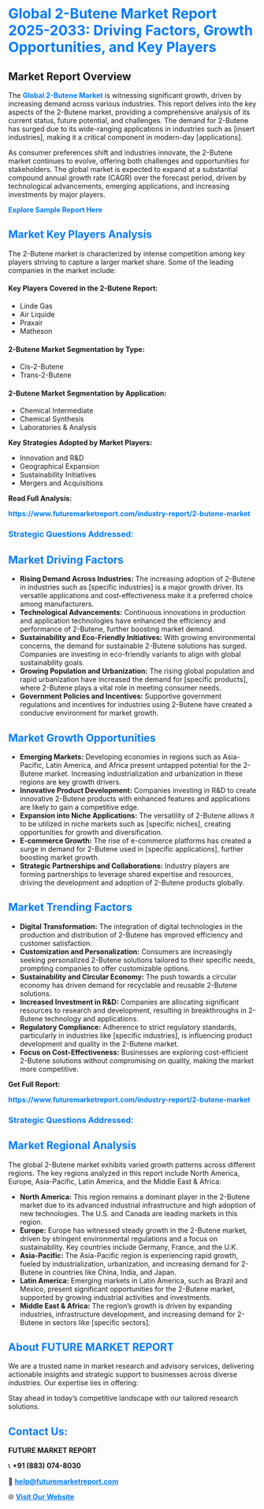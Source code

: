<h1 style="color: #007BFF;">Global 2-Butene Market Report 2025-2033: Driving Factors, Growth Opportunities, and Key Players</h1>

<section id="overview">
<h2>Market Report Overview</h2>
<p>The <a href="https://www.futuremarketreport.com/industry-report/2-butene-market" style="color: #007BFF; text-decoration: none;"><strong>Global 2-Butene Market</strong></a> is witnessing significant growth, driven by increasing demand across various industries. This report delves into the key aspects of the 2-Butene market, providing a comprehensive analysis of its current status, future potential, and challenges. The demand for 2-Butene has surged due to its wide-ranging applications in industries such as [insert industries], making it a critical component in modern-day [applications].</p>
<p>As consumer preferences shift and industries innovate, the 2-Butene market continues to evolve, offering both challenges and opportunities for stakeholders. The global market is expected to expand at a substantial compound annual growth rate (CAGR) over the forecast period, driven by technological advancements, emerging applications, and increasing investments by major players.</p>
</section>

<section id="overview">
<p><a href="https://www.futuremarketreport.com/request-sample/reportId=30763" style="color: #007BFF; text-decoration: none;"><strong>Explore Sample Report Here</strong></a></p>
</section>

<section id="key-players">
<h2 style="color: #007BFF;">Market Key Players Analysis</h2>
<p>The 2-Butene market is characterized by intense competition among key players striving to capture a larger market share. Some of the leading companies in the market include:</p>
<h4>Key Players Covered in the 2-Butene Report:</h4>
<ul><li>Linde Gas</li><li>Air Liquide</li><li>Praxair</li><li>Matheson</li></ul>
<h4>2-Butene Market Segmentation by Type:</h4>
<ul><li>Cis-2-Butene</li><li>Trans-2-Butene</li></ul>

<h4>2-Butene Market Segmentation by Application:</h4>
<ul><li>Chemical Intermediate</li><li>Chemical Synthesis</li><li>Laboratories &amp; Analysis</li></ul>
<p><strong>Key Strategies Adopted by Market Players:</strong></p>
<ul>
<li>Innovation and R&D</li>
<li>Geographical Expansion</li>
<li>Sustainability Initiatives</li>
<li>Mergers and Acquisitions</li>
</ul>
</section>

<section>
<p><strong>Read Full Analysis: </strong></p><a href="https://www.futuremarketreport.com/industry-report/2-butene-market" style="color: #007BFF; text-decoration: none;"><strong>https://www.futuremarketreport.com/industry-report/2-butene-market</strong></a>
<h3 style="color: #007BFF;">Strategic Questions Addressed:</h3>
</section>

<section id="driving-factors">
<h2 style="color: #007BFF;">Market Driving Factors</h2>
<ul>
<li><strong>Rising Demand Across Industries:</strong> The increasing adoption of 2-Butene in industries such as [specific industries] is a major growth driver. Its versatile applications and cost-effectiveness make it a preferred choice among manufacturers.</li>
<li><strong>Technological Advancements:</strong> Continuous innovations in production and application technologies have enhanced the efficiency and performance of 2-Butene, further boosting market demand.</li>
<li><strong>Sustainability and Eco-Friendly Initiatives:</strong> With growing environmental concerns, the demand for sustainable 2-Butene solutions has surged. Companies are investing in eco-friendly variants to align with global sustainability goals.</li>
<li><strong>Growing Population and Urbanization:</strong> The rising global population and rapid urbanization have increased the demand for [specific products], where 2-Butene plays a vital role in meeting consumer needs.</li>
<li><strong>Government Policies and Incentives:</strong> Supportive government regulations and incentives for industries using 2-Butene have created a conducive environment for market growth.</li>
</ul>
</section>

<section id="growth-opportunities">
<h2 style="color: #007BFF;">Market Growth Opportunities</h2>
<ul>
<li><strong>Emerging Markets:</strong> Developing economies in regions such as Asia-Pacific, Latin America, and Africa present untapped potential for the 2-Butene market. Increasing industrialization and urbanization in these regions are key growth drivers.</li>
<li><strong>Innovative Product Development:</strong> Companies investing in R&D to create innovative 2-Butene products with enhanced features and applications are likely to gain a competitive edge.</li>
<li><strong>Expansion into Niche Applications:</strong> The versatility of 2-Butene allows it to be utilized in niche markets such as [specific niches], creating opportunities for growth and diversification.</li>
<li><strong>E-commerce Growth:</strong> The rise of e-commerce platforms has created a surge in demand for 2-Butene used in [specific applications], further boosting market growth.</li>
<li><strong>Strategic Partnerships and Collaborations:</strong> Industry players are forming partnerships to leverage shared expertise and resources, driving the development and adoption of 2-Butene products globally.</li>
</ul>
</section>

<section id="trending-factors">
<h2 style="color: #007BFF;">Market Trending Factors</h2>
<ul>
<li><strong>Digital Transformation:</strong> The integration of digital technologies in the production and distribution of 2-Butene has improved efficiency and customer satisfaction.</li>
<li><strong>Customization and Personalization:</strong> Consumers are increasingly seeking personalized 2-Butene solutions tailored to their specific needs, prompting companies to offer customizable options.</li>
<li><strong>Sustainability and Circular Economy:</strong> The push towards a circular economy has driven demand for recyclable and reusable 2-Butene solutions.</li>
<li><strong>Increased Investment in R&D:</strong> Companies are allocating significant resources to research and development, resulting in breakthroughs in 2-Butene technology and applications.</li>
<li><strong>Regulatory Compliance:</strong> Adherence to strict regulatory standards, particularly in industries like [specific industries], is influencing product development and quality in the 2-Butene market.</li>
<li><strong>Focus on Cost-Effectiveness:</strong> Businesses are exploring cost-efficient 2-Butene solutions without compromising on quality, making the market more competitive.</li>
</ul>
</section>

<section>
<p><strong>Get Full Report: </strong></p><a href="https://www.futuremarketreport.com/industry-report/2-butene-market" style="color: #007BFF; text-decoration: none;"><strong>https://www.futuremarketreport.com/industry-report/2-butene-market</strong></a>
<h3 style="color: #007BFF;">Strategic Questions Addressed:</h3>
</section>


<section id="regional-analysis">
<h2 style="color: #007BFF;">Market Regional Analysis</h2>
<p>The global 2-Butene market exhibits varied growth patterns across different regions. The key regions analyzed in this report include North America, Europe, Asia-Pacific, Latin America, and the Middle East & Africa:</p>
<ul>
<li><strong>North America:</strong> This region remains a dominant player in the 2-Butene market due to its advanced industrial infrastructure and high adoption of new technologies. The U.S. and Canada are leading markets in this region.</li>
<li><strong>Europe:</strong> Europe has witnessed steady growth in the 2-Butene market, driven by stringent environmental regulations and a focus on sustainability. Key countries include Germany, France, and the U.K.</li>
<li><strong>Asia-Pacific:</strong> The Asia-Pacific region is experiencing rapid growth, fueled by industrialization, urbanization, and increasing demand for 2-Butene in countries like China, India, and Japan.</li>
<li><strong>Latin America:</strong> Emerging markets in Latin America, such as Brazil and Mexico, present significant opportunities for the 2-Butene market, supported by growing industrial activities and investments.</li>
<li><strong>Middle East & Africa:</strong> The region’s growth is driven by expanding industries, infrastructure development, and increasing demand for 2-Butene in sectors like [specific sectors].</li>
</ul>
</section>

<footer>
<h2 style="color: #007BFF;">About FUTURE MARKET REPORT</h2>
<p>We are a trusted name in market research and advisory services, delivering actionable insights and strategic support to businesses across diverse industries. Our expertise lies in offering:</p>

<p>Stay ahead in today’s competitive landscape with our tailored research solutions.</p>

<h2 style="color: #007BFF;">Contact Us:</h2>
<p><strong>FUTURE MARKET REPORT</strong></p>
<p>📞 <strong>+91 (883) 074-8030</strong></p>
<p>📧 <strong><a href="mailto:help@futuremarketreport.com" style="color: #007BFF;">help@futuremarketreport.com</a></strong></p>
<p>🌐 <strong><a href="https://www.futuremarketreport.com/" style="color: #007BFF;">Visit Our Website</a></strong></p>
</footer>